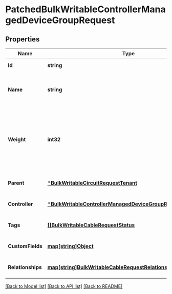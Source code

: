 # PatchedBulkWritableControllerManagedDeviceGroupRequest

## Properties
Name | Type | Description | Notes
------------ | ------------- | ------------- | -------------
**Id** | **string** |  | [default to null]
**Name** | **string** | Name of the controller device group | [optional] [default to null]
**Weight** | **int32** | Weight of the controller device group, used to sort the groups within its parent group | [optional] [default to null]
**Parent** | [***BulkWritableCircuitRequestTenant**](BulkWritableCircuitRequest_tenant.md) |  | [optional] [default to null]
**Controller** | [***BulkWritableControllerManagedDeviceGroupRequestController**](BulkWritableControllerManagedDeviceGroupRequest_controller.md) |  | [optional] [default to null]
**Tags** | [**[]BulkWritableCableRequestStatus**](BulkWritableCableRequest_status.md) |  | [optional] [default to null]
**CustomFields** | [**map[string]Object**](.md) |  | [optional] [default to null]
**Relationships** | [**map[string]BulkWritableCableRequestRelationships**](BulkWritableCableRequest_relationships.md) |  | [optional] [default to null]

[[Back to Model list]](../README.md#documentation-for-models) [[Back to API list]](../README.md#documentation-for-api-endpoints) [[Back to README]](../README.md)

